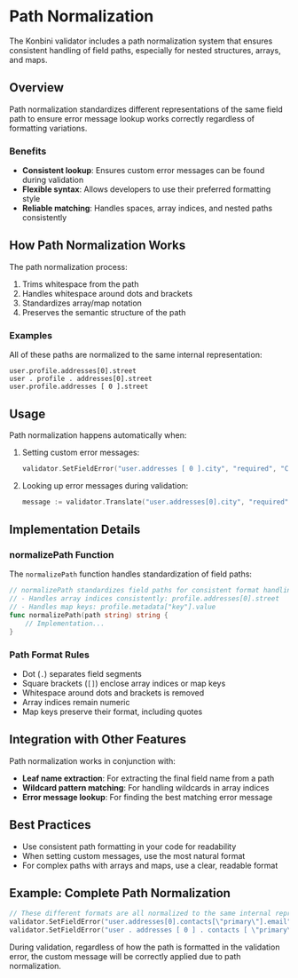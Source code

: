 # Path Normalization

The Konbini validator includes a path normalization system that ensures consistent handling of field paths, especially for nested structures, arrays, and maps.

## Overview

Path normalization standardizes different representations of the same field path to ensure error message lookup works correctly regardless of formatting variations.

### Benefits

- **Consistent lookup**: Ensures custom error messages can be found during validation
- **Flexible syntax**: Allows developers to use their preferred formatting style
- **Reliable matching**: Handles spaces, array indices, and nested paths consistently

## How Path Normalization Works

The path normalization process:

1. Trims whitespace from the path
2. Handles whitespace around dots and brackets
3. Standardizes array/map notation
4. Preserves the semantic structure of the path

### Examples

All of these paths are normalized to the same internal representation:

```
user.profile.addresses[0].street
user . profile . addresses[0].street
user.profile.addresses [ 0 ].street
```

## Usage

Path normalization happens automatically when:

1. Setting custom error messages:
   ```go
   validator.SetFieldError("user.addresses [ 0 ].city", "required", "City is required")
   ```

2. Looking up error messages during validation:
   ```go
   message := validator.Translate("user.addresses[0].city", "required")
   ```

## Implementation Details

### normalizePath Function

The `normalizePath` function handles standardization of field paths:

```go
// normalizePath standardizes field paths for consistent format handling
// - Handles array indices consistently: profile.addresses[0].street
// - Handles map keys: profile.metadata["key"].value
func normalizePath(path string) string {
    // Implementation...
}
```

### Path Format Rules

- Dot (`.`) separates field segments
- Square brackets (`[]`) enclose array indices or map keys
- Whitespace around dots and brackets is removed
- Array indices remain numeric
- Map keys preserve their format, including quotes

## Integration with Other Features

Path normalization works in conjunction with:

- **Leaf name extraction**: For extracting the final field name from a path
- **Wildcard pattern matching**: For handling wildcards in array indices
- **Error message lookup**: For finding the best matching error message

## Best Practices

- Use consistent path formatting in your code for readability
- When setting custom messages, use the most natural format
- For complex paths with arrays and maps, use a clear, readable format

## Example: Complete Path Normalization 

```go
// These different formats are all normalized to the same internal representation
validator.SetFieldError("user.addresses[0].contacts[\"primary\"].email", "email", "Invalid email format")
validator.SetFieldError("user . addresses [ 0 ] . contacts [ \"primary\" ] . email", "email", "Invalid email format")
```

During validation, regardless of how the path is formatted in the validation error, the custom message will be correctly applied due to path normalization.

